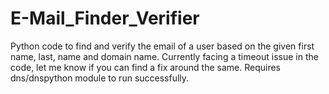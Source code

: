 # E-Mail_Finder_Verifier
Python code to find and verify the email of a user based on the given first name, last, name and domain name. 
Currently facing a timeout issue in the code, let me know if you can find a fix around the same. Requires dns/dnspython module to run successfully.
